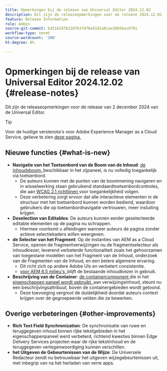 ```yaml
---
title: Opmerkingen bij de release van Universal Editor 2024.12.02
description: Dit zijn de releaseopmerkingen voor de release 2024.12.02 van de Universal Editor.
feature: Release Information
role: Admin
source-git-commit: bd2162d7b2187637d76a5182a0cae39b5bac8791
workflow-type: tm+mt
source-wordcount: '300'
ht-degree: 0%

---
```



# Opmerkingen bij de release van Universal Editor 2024.12.02 {#release-notes}

Dit zijn de releaseopmerkingen voor de release van 2 december 2024 van de Universal Editor.

>[!TIP]
>
>Voor de huidige versienota&#39;s voor Adobe Experience Manager as a Cloud Service, gelieve te zien [ deze pagina.](/help/release-notes/release-notes-cloud/release-notes-current.md)

## Nieuwe functies {#what-is-new}

* **Navigatie van het Toetsenbord van de Boom van de Inhoud**: [ de inhoudsboom, ](/help/sites-cloud/authoring/universal-editor/navigation.md#content-tree-mode) beschikbaar in het zijpaneel, is nu volledig toegankelijk via toetsenbord.
   * De auteurs kunnen met de punten van de boommening navigeren en in wisselwerking staan gebruikend standaardtoetsenbordcontroles, die aan [ WCAG 2.1 richtlijnen ](/help/sites-cloud/authoring/page-editor/accessible-content.md) voor toegankelijkheid volgen.
   * Deze verbetering zorgt ervoor dat alle interactieve elementen in de structuur met het toetsenbord kunnen worden bediend, waardoor gebruikers die op toetsenbordnavigatie vertrouwen, meer insluiting krijgen.
* **Deselection van Editables**: De auteurs kunnen eerder geselecteerde editable elementen op de pagina nu schrappen.
   * Hiermee voorkomt u afleidingen wanneer auteurs de pagina zonder actieve selectiekaders willen weergeven.
* **de Selector van het Fragment**: Op de instanties van AEM as a Cloud Service, openen de fragmentverwijzingen nu de fragmentselecteur als inhoudkiezer, leverend verbeterde functionaliteit zoals het gehoorzamen van toegestane modellen van het Fragment van de Inhoud, onderzoek van de Fragmenten van de Inhoud, en een betere algemene ervaring.
   * Dit richt zich op andere Adobe UIs en verbetert consistentie.
   * [ voor AEM 6.5 milieu&#39;s, ](https://experienceleague.adobe.com/en/docs/experience-manager-65/content/implementing/developing/headless/universal-editor/introduction) blijft de bestaande inhoudkiezer in gebruik.
* **Beschrijving van de Container**: [ de containercomponent ](/help/implementing/universal-editor/field-types.md#container) die in het [ eigenschappen paneel wordt gebruikt, ](/help/sites-cloud/authoring/universal-editor/navigation.md#properties-panel-properties-rail) aan verwijzingsinhoud, steunt nu een beschrijvingsattribuut, boven de containergebieden wordt getoond.
   * Deze toevoeging vergroot de duidelijkheid doordat auteurs context krijgen over de gegroepeerde velden die ze bewerken.

## Overige verbeteringen {#other-improvements}

* **Rich Text Field Synchronization**: De synchronisatie van ruwe en teruggegeven inhoud binnen rijke tekstgebieden in het eigenschappenpaneel werd verbeterd, richtend kwesties binnen Edge Delivery Services projecten waar de rijke tekstinhoud en de teruggegeven vertegenwoordiging kunnen verschillen.
* **het Uitgeven de Gebeurtenissen van de Wijze**: De Universele Redacteur zendt nu betrouwbaar het uitgeven wijzegebeurtenissen uit, met inbegrip van na het herladen van verre apps.
